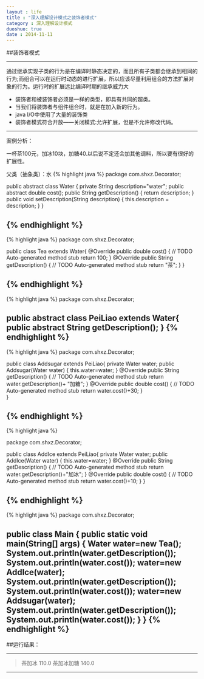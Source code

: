 ```yaml
---
layout : life
title : "深入理解设计模式之装饰者模式"
category : 深入理解设计模式
duoshuo: true
date : 2014-11-11
---
```


##装饰者模式

-------------

通过继承实现子类的行为是在编译时静态决定的，而且所有子类都会继承到相同的行为;而组合可以在运行时动态的进行扩展，所以应该尽量利用组合的方法扩展对象的行为。运行时的扩展远比编译时期的继承威力大
 * 装饰者和被装饰者必须是一样的类型，即具有共同的超类。 
 * 当我们将装饰者与组件组合时，就是在加入新的行为。
 * java I/O中使用了大量的装饰类
 * 装饰者模式符合开放——关闭模式:允许扩展，但是不允许修改代码。

------------
 
案例分析：

 一杯茶100元，加冰10块，加糖40.以后说不定还会加其他调料，所以要有很好的扩展性。

父类（抽象类）：水
{% highlight java %}
package com.shxz.Decorator;

public abstract class Water {
	private String description="water";
	public abstract double cost();
	public String getDescription() {
		return description;
	}
	public void setDescription(String description) {
		this.description = description;
	}
}


{% endhighlight %}
-----------
{% highlight java %}
package com.shxz.Decorator;

public class Tea extends Water{
	@Override
	public double cost() {
		// TODO Auto-generated method stub
		return 100;
	}
	@Override
	public String getDescription() {
		// TODO Auto-generated method stub
		return "茶";
	}
}


{% endhighlight %}
-----------
{% highlight java %}
package com.shxz.Decorator;

public abstract class PeiLiao extends Water{
	public abstract String getDescription();
}
{% endhighlight %}
-----------
{% highlight java %}
package com.shxz.Decorator;

public class Addsugar extends PeiLiao{
	private Water water;
	public Addsugar(Water water)
	{
		this.water=water;
	}
	@Override
	public String getDescription() {
		// TODO Auto-generated method stub
		return water.getDescription()+ "加糖";
	}
	@Override
	public double cost() {
		// TODO Auto-generated method stub
		return water.cost()+30;
	}	
}

{% endhighlight %}
-----------
{% highlight java %}

package com.shxz.Decorator;

public class AddIce extends PeiLiao{
	private Water water;
	public AddIce(Water water)
	{
		this.water=water;
	}
	@Override
	public String getDescription() {
		// TODO Auto-generated method stub
		return water.getDescription()+"加冰";
	}
	@Override
	public double cost() {
		// TODO Auto-generated method stub
		return water.cost()+10;
	}
}

{% endhighlight %}
-----------

{% highlight java %}
package com.shxz.Decorator;

public class Main {
	public static void main(String[] args) {
		Water water=new Tea();
		System.out.println(water.getDescription());
		System.out.println(water.cost());
		water=new AddIce(water);
		System.out.println(water.getDescription());
		System.out.println(water.cost());
		water=new Addsugar(water);
		System.out.println(water.getDescription());
		System.out.println(water.cost());
	}
}
{% endhighlight %}
-----------

##运行结果：

----------------
>茶加冰
>110.0
>茶加冰加糖
>140.0

----------------